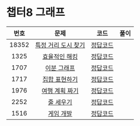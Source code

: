 # 챕터8 그래프
|번호|문제|코드|풀이|
|:--:|:---:|:--:|:---:|
|18352|[특정 거리 도시 찾기](https://www.acmicpc.net/problem/18352)|[정답코드](https://github.com/Jae-Young98/do-it-algorithm-java/blob/master/src/ch8/graph/BOJ_18352.java)||   
|1325|[효율적인 해킹](https://www.acmicpc.net/problem/1325)|[정답코드](https://github.com/Jae-Young98/do-it-algorithm-java/blob/master/src/ch8/graph/BOJ_1325.java)||   
|1707|[이분 그래프](https://www.acmicpc.net/problem/1707)|[정답코드](https://github.com/Jae-Young98/do-it-algorithm-java/blob/master/src/ch8/graph/BOJ_1707.java)||
|1717|[집합 표현하기](https://www.acmicpc.net/problem/1717)|[정답코드](https://github.com/Jae-Young98/do-it-algorithm-java/blob/master/src/ch8/graph/BOJ_1717.java)||
|1976|[여행 계획 짜기](https://www.acmicpc.net/problem/1976)|[정답코드](https://github.com/Jae-Young98/do-it-algorithm-java/blob/master/src/ch8/graph/BOJ_1976.java)||
|2252|[줄 세우기](https://www.acmicpc.net/problem/2252)|[정답코드](https://github.com/Jae-Young98/do-it-algorithm-java/blob/master/src/ch8/graph/BOJ_2252.java)||
|1516|[게임 개발](https://www.acmicpc.net/problem/1516)|[정답코드](https://github.com/Jae-Young98/do-it-algorithm-java/blob/master/src/ch8/graph/BOJ_1516.java)||
